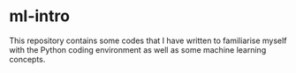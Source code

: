# ml-intro
This repository contains some codes that I have written to familiarise myself with the Python coding environment as well as some machine learning concepts.
